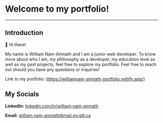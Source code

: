 # Welcome to my portfolio!

-----

## Introduction

👋 Hi there! 

My name is William Nam-Amnath and I am a junior web developer. To know more about who I am, my philosophy as a developer, my education level as well as my past projects, feel free to explore my portfolio. Feel free to reach out should you have any questions or inquiries!

Link to my portfolio: (https://williamnam-amnath-portfolio.netlify.app/)

## My Socials

**LinkedIn:** [linkedin.com/in/william-nam-amnath](linkedin.com/in/william-nam-amnath) 

**Email:** william.nam-amnath@mail.mcgill.ca
